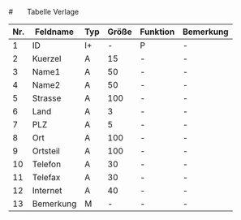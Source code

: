 #       Tabelle Verlage

Nr.|Feldname|Typ|Größe|Funktion|Bemerkung
--|--|--|--|--|--
1|ID|I+|-|P|-
2|Kuerzel|A|15|-|-
3|Name1|A|50|-|-
4|Name2|A|50|-|-
5|Strasse|A|100|-|-
6|Land|A|3|-|-
7|PLZ|A|5|-|-
8|Ort|A|100|-|-
9|Ortsteil|A|100|-|-
10|Telefon|A|30|-|-
11|Telefax|A|30|-|-
12|Internet|A|40|-|-
13|Bemerkung|M|-|-|-
